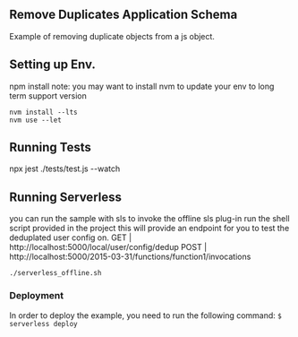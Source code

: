 ## Remove Duplicates Application Schema
Example of removing duplicate objects from a js object. 

## Setting up Env. 
npm install
note: you may want to install nvm to update your env to long term support version
```
nvm install --lts
nvm use --let
```

## Running Tests 
npx jest ./tests/test.js --watch


## Running Serverless
you can run the sample with sls to invoke the offline sls plug-in run the shell script provided in the project
this will provide an endpoint for you to test the deduplated user config on. 
GET | http://localhost:5000/local/user/config/dedup
POST | http://localhost:5000/2015-03-31/functions/function1/invocations 
```
./serverless_offline.sh
```
### Deployment
In order to deploy the example, you need to run the following command:
``` $ serverless deploy ```
